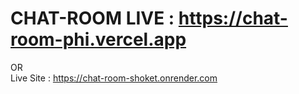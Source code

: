# CHAT-ROOM LIVE : https://chat-room-phi.vercel.app
OR  
Live Site : https://chat-room-shoket.onrender.com 
